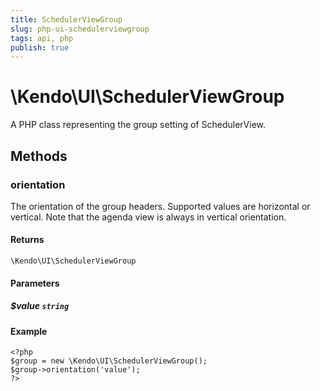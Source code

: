 ```yaml
---
title: SchedulerViewGroup
slug: php-ui-schedulerviewgroup
tags: api, php
publish: true
---
```


# \Kendo\UI\SchedulerViewGroup

A PHP class representing the group setting of SchedulerView.


## Methods

### orientation
The orientation of the group headers. Supported values are horizontal or vertical. Note that the agenda view is always in vertical orientation.

#### Returns
`\Kendo\UI\SchedulerViewGroup`

#### Parameters

##### $value `string`



#### Example 
    <?php
    $group = new \Kendo\UI\SchedulerViewGroup();
    $group->orientation('value');
    ?>

 
